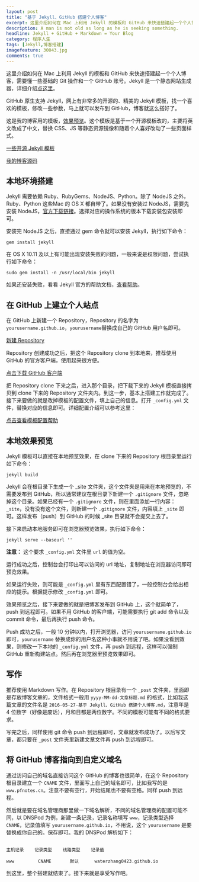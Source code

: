 ```yaml
---
layout: post
title: "基于 Jekyll、GitHub 搭建个人博客"
excerpt: 这里介绍如何在 Mac 上利用 Jekyll 的模板和 GitHub 来快速搭建起一个个人博客，需要懂一些基础的 Git 操作和一个 GitHub 账号。Jekyll 是一个静态网站生成器。GitHub 原生支持 Jekyll，网上有非常多的开源的、精美的 Jekyll 模板，找一个喜欢的模板，修改一些参数，马上就可以发布到 GitHub，博客就这么搭好了。
description: A man is not old as long as he is seeking something.
headline: Jekyll + GitHub + Markdown = Your Blog
category: 程序人生
tags: [Jekyll,博客搭建]
imagefeature: 30043.jpg
comments: true
---
```


这里介绍如何在 Mac 上利用 Jekyll 的模板和 GitHub 来快速搭建起一个个人博客，需要懂一些基础的 Git 操作和一个 GitHub 账号。Jekyll 是一个静态网站生成器，详细介绍[点这里](http://jekyllrb.com)。

GitHub 原生支持 Jekyll，网上有非常多的开源的、精美的 Jekyll 模板，找一个喜欢的模板，修改一些参数，马上就可以发布到 GitHub，博客就这么搭好了。

这是我的博客用的模板，[效果预览](http://www.pfnotes.cn)。这个模板是基于一个开源模板改的，主要将英文改成了中文，替换 CSS、JS 等静态资源镜像和随着个人喜好改动了一些页面样式。

[一些开源 Jekyll 模板](https://github.com/jekyll/jekyll/wiki/sites)

[我的博客源码](https://github.com/waterzhang0423/waterzhang0423.github.io)

## 本地环境搭建

Jekyll 需要依赖 Ruby、RubyGems、NodeJS、Python。除了 NodeJS 之外，Ruby、Python 这些Mac 的 OS X 都自带了。如果没有安装过 NodeJS，需要先安装 NodeJS，[官方下载链接](https://nodejs.org/en/download/)。选择对应的操作系统的版本下载安装包安装即可。

安装完 NodeJS 之后，直接通过 gem 命令就可以安装 Jekyll，执行如下命令：

`gem install jekyll`

在 OS X 10.11 及以上有可能出现安装失败的问题，一般来说是权限问题，尝试执行如下命令：

`sudo gem install -n /usr/local/bin jekyll`

如果还安装失败，看看 Jekyll 官方的帮助文档，[查看帮助](https://jekyllrb.com/docs/troubleshooting/)。

## 在 GitHub 上建立个人站点

在 GitHub 上新建一个 Repository，Repository 的名字为 `yourusername.github.io`，`yourusername`替换成自己的 GitHub 用户名即可。

[新建 Repository](https://github.com/new)

Repository 创建成功之后，把这个 Repository clone 到本地来，推荐使用 GitHub 的官方客户端，使用起来很方便。

[点击下载  GitHub 客户端](https://desktop.github.com)

把 Repository clone 下来之后，进入那个目录，把下载下来的 Jekyll 模板直接拷贝到 clone 下来的 Repository 文件夹内。到这一步，基本上搭建工作就完成了。接下来要做的就是改掉模板的配置文件，填上自己的信息。打开 `_config.yml` 文件，替换对应的信息即可。详细配置介绍可以参考这里：

[点击查看模板配置帮助](https://github.com/hmfaysal/hmfaysal-omega-theme)

## 本地效果预览

Jekyll 模板可以直接在本地预览效果，在 clone 下来的 Repository 根目录里运行如下命令：

`jekyll build`

Jekyll 会在根目录下生成一个 _site 文件夹，这个文件夹是用来在本地预览的，不需要发布到 GitHub，所以通常建议在根目录下新建一个 `.gitignore` 文件，忽略掉这个目录。如果已经有一个 `.gitignore` 文件，则在里面添加一行内容：`_site`，没有没有这个文件，则新建一个 `.gitignore` 文件，内容填上 `_site` 即可。这样发布（push）到 GitHub 的时候 _site 目录就不会提交上去了。

接下来启动本地服务即可在浏览器预览效果，执行如下命令：

`jekyll serve --baseurl ''`

**注意：** 这个要求 `_config.yml` 文件里 `url` 的值为空。

运行成功之后，控制台会打印出可以访问的 url 地址，复制地址在浏览器访问即可预览效果。

如果运行失败，则可能是 `_config.yml` 里有东西配置错了，一般控制台会给出相应的提示。根据提示修改 `_config.yml` 即可。

效果预览之后，接下来要做的就是把博客发布到 GitHub 上，这个就简单了，push 到远程即可。如果不用 GitHub 的客户端，可能需要执行 git add 命令以及 commit 命令，最后再执行 push 命令。

Push 成功之后，一般 10 分钟以内，打开浏览器，访问 `yourusername.github.io` 即可，`yourusername` 替换成你的用户名这种小事就不用说了吧。如果没看到效果，则修改一下本地的 `_config.yml` 文件，再 push 到远程，这样可以强制 GitHub 重新构建站点。然后再在浏览器里预览效果即可。

## 写作

推荐使用 Markdown 写作。在 Repository 根目录有一个 `_post` 文件夹，里面即是存放博客文章的，文件格式一般用 `yyyy-MM-dd-文章标题.md` 的格式，比如我这篇文章的文件名是 `2016-05-27-基于 Jekyll、GitHub 搭建个人博客.md`，注意年是 4 位数字（好像是废话），月和日都是两位数字。不同的模板可能有不同的格式要求。

写完之后，同样使用 git 命令 push 到远程即可，文章就发布成功了。以后写文章，都只要在 `_post` 文件夹里新建文章文件再 push 到远程即可。

## 将 GitHub 博客指向到自定义域名

通过访问自己的域名直接访问这个 GitHub 的博客也很简单，在这个 Repository 根目录建立一个 `CNAME` 文件，里面写上自己的域名即可，比如我写的是 `www.pfnotes.cn`。注意不要有空行，开始结尾也不要有空格。同样 push 到远程。

然后就是要在域名管理商那里做一下域名解析，不同的域名管理商的配置可能不同，以 DNSPod 为例，新建一条记录，记录名称填写 `www`，记录类型选择 `CNAME`，记录值填写 `yourusername.github.io`，不用说，这个 `yourusername` 是要替换成你自己的。保存即可。我的 DNSPod 解析如下：

```

主机记录    记录类型    线路类型    记录值

www         CNAME       默认      waterzhang0423.github.io

```

到这里，整个搭建就结束了。接下来就是享受写作吧。